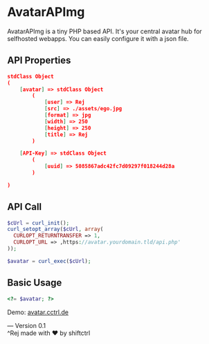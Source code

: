 # AvatarAPImg
AvatarAPImg is a tiny PHP based API. It's your central avatar hub for selfhosted webapps. 
You can easily configure it with a json file.

## API Properties
```json
stdClass Object
(
    [avatar] => stdClass Object
        (
            [user] => Rej
            [src] => ./assets/ego.jpg
            [format] => jpg
            [width] => 250
            [height] => 250
            [title] => Rej
        )

    [API-Key] => stdClass Object
        (
            [uuid] => 5085867adc42fc7d09297f018244d28a
        )

)
```

## API Call
```PHP
$cUrl = curl_init();
curl_setopt_array($cUrl, array(
  CURLOPT_RETURNTRANSFER => 1,
  CURLOPT_URL => ‚https://avatar.yourdomain.tld/api.php'
));

$avatar = curl_exec($cUrl);
```

## Basic Usage
```PHP
<?= $avatar; ?>
```
 

Demo: [avatar.cctrl.de](http://avatar.cctrl.de)

—
Version 0.1<br />
^Rej
made with ❤ by shiftctrl